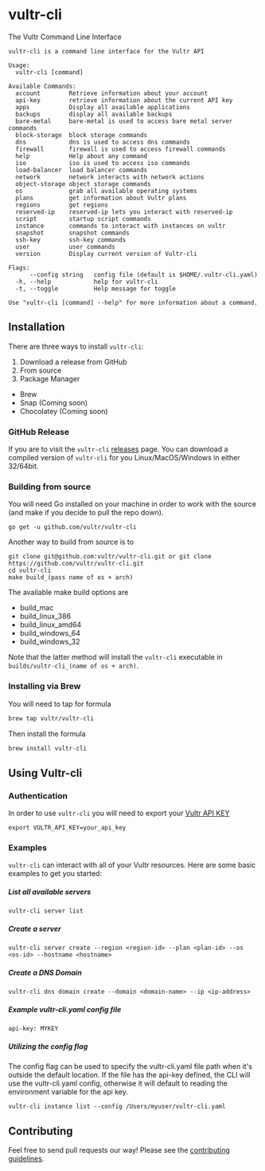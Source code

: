 # vultr-cli

The Vultr Command Line Interface
```
vultr-cli is a command line interface for the Vultr API

Usage:
  vultr-cli [command]

Available Commands:
  account        Retrieve information about your account
  api-key        retrieve information about the current API key
  apps           Display all available applications
  backups        display all available backups
  bare-metal     bare-metal is used to access bare metal server commands
  block-storage  block storage commands
  dns            dns is used to access dns commands
  firewall       firewall is used to access firewall commands
  help           Help about any command
  iso            iso is used to access iso commands
  load-balancer  load balancer commands
  network        network interacts with network actions
  object-storage object storage commands
  os             grab all available operating systems
  plans          get information about Vultr plans
  regions        get regions
  reserved-ip    reserved-ip lets you interact with reserved-ip
  script         startup script commands
  instance       commands to interact with instances on vultr
  snapshot       snapshot commands
  ssh-key        ssh-key commands
  user           user commands
  version        Display current version of Vultr-cli

Flags:
      --config string   config file (default is $HOME/.vultr-cli.yaml)
  -h, --help            help for vultr-cli
  -t, --toggle          Help message for toggle

Use "vultr-cli [command] --help" for more information about a command.
```

## Installation

There are three ways to install `vultr-cli`:
1. Download a release from GitHub
2. From source
3. Package Manager
  - Brew
  - Snap (Coming soon)
  - Chocolatey (Coming soon)
  
### GitHub Release
If you are to visit the `vultr-cli` [releases](https://github.com/vultr/vultr-cli/releases) page. You can download a compiled version of `vultr-cli` for you Linux/MacOS/Windows in either 32/64bit.

### Building from source 

You will need Go installed on your machine in order to work with the source (and make if you decide to pull the repo down).

`go get -u github.com/vultr/vultr-cli`

Another way to build from source is to 

```
git clone git@github.com:vultr/vultr-cli.git or git clone https://github.com/vultr/vultr-cli.git
cd vultr-cli
make build_(pass name of os + arch)
```

The available make build options are
- build_mac
- build_linux_386
- build_linux_amd64
- build_windows_64
- build_windows_32

Note that the latter method will install the `vultr-cli` executable in `builds/vultr-cli_(name of os + arch)`.

### Installing via Brew

You will need to tap for formula
``` sh
brew tap vultr/vultr-cli
```

Then install the formula

```sh 
brew install vultr-cli
```

## Using Vultr-cli

### Authentication

In order to use `vultr-cli` you will need to export your [Vultr API KEY](https://my.vultr.com/settings/#settingsapi) 

`export VULTR_API_KEY=your_api_key`

### Examples

`vultr-cli` can interact with all of your Vultr resources. Here are some basic examples to get you started:

##### List all available servers
`vultr-cli server list`

##### Create a server
`vultr-cli server create --region <region-id> --plan <plan-id> --os <os-id> --hostname <hostname>` 

##### Create a DNS Domain
`vultr-cli dns domain create --domain <domain-name> --ip <ip-address>`

##### Example vultr-cli.yaml config file
`api-key: MYKEY`

##### Utilizing the config flag
The config flag can be used to specify the vultr-cli.yaml file path when it's outside the default location. If the file has the api-key defined, the CLI will use the vultr-cli.yaml config, otherwise it will default to reading the environment variable for the api key.

`vultr-cli instance list --config /Users/myuser/vultr-cli.yaml`

## Contributing
Feel free to send pull requests our way! Please see the [contributing guidelines](CONTRIBUTING.md).
